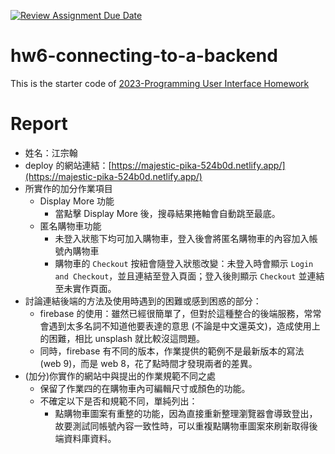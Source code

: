 [![Review Assignment Due Date](https://classroom.github.com/assets/deadline-readme-button-24ddc0f5d75046c5622901739e7c5dd533143b0c8e959d652212380cedb1ea36.svg)](https://classroom.github.com/a/v4VHUSr5)
# hw6-connecting-to-a-backend
This is the starter code of [2023-Programming User Interface Homework](https://hackmd.io/@akairisu/Sy8CUT3m3)

# Report
- 姓名：江宗翰
- deploy 的網站連結：[https://majestic-pika-524b0d.netlify.app/](https://majestic-pika-524b0d.netlify.app/)
- 所實作的加分作業項目
    - Display More 功能
        - 當點擊 Display More 後，搜尋結果捲軸會自動跳至最底。
    - 匿名購物車功能
        - 未登入狀態下均可加入購物車，登入後會將匿名購物車的內容加入帳號內購物車
        - 購物車的 `Checkout` 按紐會隨登入狀態改變：未登入時會顯示 `Login and Checkout`，並且連結至登入頁面；登入後則顯示 `Checkout` 並連結至未實作頁面。
- 討論連結後端的方法及使用時遇到的困難或感到困惑的部分：
    - firebase 的使用：雖然已經很簡單了，但對於這種整合的後端服務，常常會遇到太多名詞不知道他要表達的意思 (不論是中文還英文)，造成使用上的困難，相比 unsplash 就比較沒這問題。
    - 同時，firebase 有不同的版本，作業提供的範例不是最新版本的寫法 (web 9)，而是 web 8，花了點時間才發現兩者的差異。
- (加分)你實作的網站中與提出的作業規範不同之處
    - 保留了作業四的在購物車內可編輯尺寸或顏色的功能。
    - 不確定以下是否和規範不同，單純列出：
        - 點購物車圖案有重整的功能，因為直接重新整理瀏覽器會導致登出，故要測試同帳號內容一致性時，可以重複點購物車圖案來刷新取得後端資料庫資料。